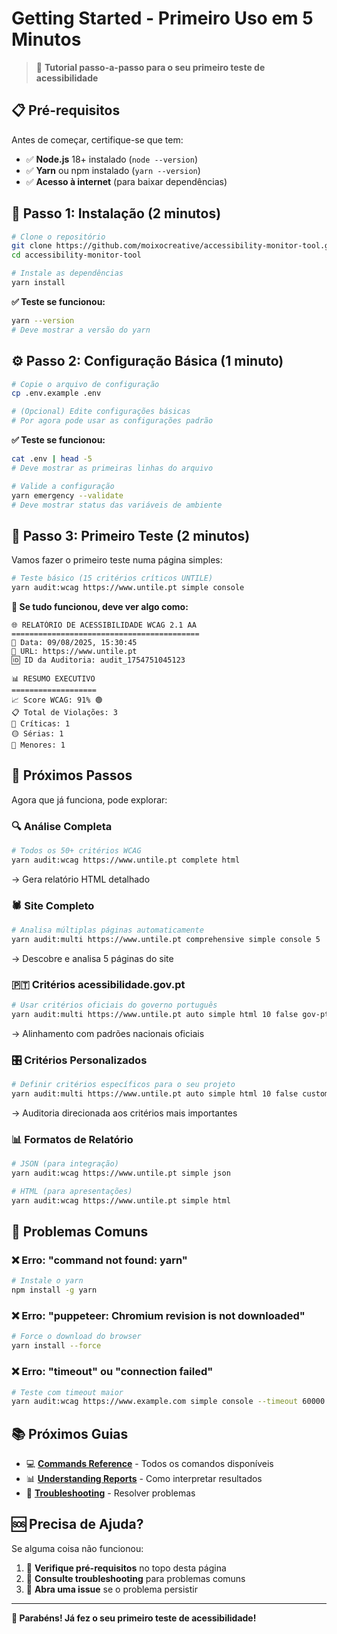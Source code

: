 # Getting Started - Primeiro Uso em 5 Minutos

> 🚀 **Tutorial passo-a-passo para o seu primeiro teste de acessibilidade**

## 📋 Pré-requisitos

Antes de começar, certifique-se que tem:
- ✅ **Node.js** 18+ instalado (`node --version`)
- ✅ **Yarn** ou npm instalado (`yarn --version`) 
- ✅ **Acesso à internet** (para baixar dependências)

## 🏁 Passo 1: Instalação (2 minutos)

```bash
# Clone o repositório
git clone https://github.com/moixocreative/accessibility-monitor-tool.git
cd accessibility-monitor-tool

# Instale as dependências
yarn install
```

**✅ Teste se funcionou:**
```bash
yarn --version
# Deve mostrar a versão do yarn
```

## ⚙️ Passo 2: Configuração Básica (1 minuto)

```bash
# Copie o arquivo de configuração
cp .env.example .env

# (Opcional) Edite configurações básicas
# Por agora pode usar as configurações padrão
```

**✅ Teste se funcionou:**
```bash
cat .env | head -5
# Deve mostrar as primeiras linhas do arquivo

# Valide a configuração
yarn emergency --validate
# Deve mostrar status das variáveis de ambiente
```

## 🧪 Passo 3: Primeiro Teste (2 minutos)

Vamos fazer o primeiro teste numa página simples:

```bash
# Teste básico (15 critérios críticos UNTILE)
yarn audit:wcag https://www.untile.pt simple console
```

**🎉 Se tudo funcionou, deve ver algo como:**

```
🌐 RELATÓRIO DE ACESSIBILIDADE WCAG 2.1 AA
==========================================
📅 Data: 09/08/2025, 15:30:45
🔗 URL: https://www.untile.pt
🆔 ID da Auditoria: audit_1754751045123

📊 RESUMO EXECUTIVO
===================
📈 Score WCAG: 91% 🟢
📋 Total de Violações: 3
🔴 Críticas: 1
🟡 Sérias: 1
🔵 Menores: 1
```

## 🎯 Próximos Passos

Agora que já funciona, pode explorar:

### 🔍 **Análise Completa**
```bash
# Todos os 50+ critérios WCAG
yarn audit:wcag https://www.untile.pt complete html
```
→ Gera relatório HTML detalhado

### 🕷️ **Site Completo**
```bash
# Analisa múltiplas páginas automaticamente
yarn audit:multi https://www.untile.pt comprehensive simple console 5
```
→ Descobre e analisa 5 páginas do site

### 🇵🇹 **Critérios acessibilidade.gov.pt**
```bash
# Usar critérios oficiais do governo português
yarn audit:multi https://www.untile.pt auto simple html 10 false gov-pt
```
→ Alinhamento com padrões nacionais oficiais

### 🎛️ **Critérios Personalizados**
```bash
# Definir critérios específicos para o seu projeto
yarn audit:multi https://www.untile.pt auto simple html 10 false custom "1.1.1,1.4.3,2.1.1"
```
→ Auditoria direcionada aos critérios mais importantes

### 📊 **Formatos de Relatório**
```bash
# JSON (para integração)
yarn audit:wcag https://www.untile.pt simple json

# HTML (para apresentações)
yarn audit:wcag https://www.untile.pt simple html
```

## 🔧 Problemas Comuns

### ❌ **Erro: "command not found: yarn"**
```bash
# Instale o yarn
npm install -g yarn
```

### ❌ **Erro: "puppeteer: Chromium revision is not downloaded"**
```bash
# Force o download do browser
yarn install --force
```

### ❌ **Erro: "timeout" ou "connection failed"**
```bash
# Teste com timeout maior
yarn audit:wcag https://www.example.com simple console --timeout 60000
```

## 📚 Próximos Guias

- 💻 **[Commands Reference](commands.md)** - Todos os comandos disponíveis
- 📊 **[Understanding Reports](reports.md)** - Como interpretar resultados
- 🔧 **[Troubleshooting](troubleshooting.md)** - Resolver problemas

## 🆘 Precisa de Ajuda?

Se alguma coisa não funcionou:

1. 📖 **Verifique pré-requisitos** no topo desta página
2. 🔧 **Consulte troubleshooting** para problemas comuns
3. 💬 **Abra uma issue** se o problema persistir

---

**🎉 Parabéns! Já fez o seu primeiro teste de acessibilidade!**
